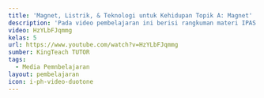 ```yaml
---
title: 'Magnet, Listrik, & Teknologi untuk Kehidupan Topik A: Magnet'
description: 'Pada video pembelajaran ini berisi rangkuman materi IPAS ''''Magnet, Listrik, & Teknologi untuk Kehidupan" Topik A: Apa dan Untuk Apa Magnet Diciptakan?'
video: HzYLbFJqmmg
kelas: 5
url: https://www.youtube.com/watch?v=HzYLbFJqmmg
sumber: KingTeach TUTOR
tags:
  - Media Pemnbelajaran
layout: pembelajaran
icon: i-ph-video-duotone
---
```

